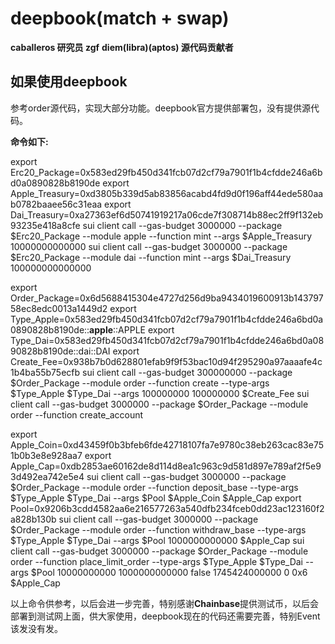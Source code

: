 # deepbook(match + swap)

**caballeros 研究员 zgf**
**diem(libra)(aptos) 源代码贡献者**

## 如果使用deepbook

参考order源代码，实现大部分功能。deepbook官方提供部署包，没有提供源代码。

**命令如下:**

export Erc20_Package=0x583ed29fb450d341fcb07d2cf79a7901f1b4cfdde246a6bd0a0890828b8190de
export Apple_Treasury=0xd3805b339d5ab83856acabd4fd9d0f196aff44ede580aab0782baaee56c31eaa
export Dai_Treasury=0xa27363ef6d50741919217a06cde7f308714b88ec2ff9f132eb93235e418a8cfe
sui client call --gas-budget 3000000 --package $Erc20_Package --module apple --function mint --args $Apple_Treasury 10000000000000
sui client call --gas-budget 3000000 --package $Erc20_Package --module dai   --function mint --args $Dai_Treasury   100000000000000

export Order_Package=0x6d5688415304e4727d256d9ba9434019600913b14379758ec8edc0013a1449d2
export Type_Apple=0x583ed29fb450d341fcb07d2cf79a7901f1b4cfdde246a6bd0a0890828b8190de::**apple**::APPLE
export Type_Dai=0x583ed29fb450d341fcb07d2cf79a7901f1b4cfdde246a6bd0a0890828b8190de::dai::DAI
export Create_Fee=0x938b7b0d628801efab9f9f53bac10d94f295290a97aaaafe4c1b4ba55b75ecfb
sui client call --gas-budget 300000000 --package $Order_Package --module order --function create --type-args $Type_Apple $Type_Dai --args 100000000 100000000 $Create_Fee
sui client call --gas-budget 3000000 --package $Order_Package --module order --function create_account

export Apple_Coin=0xd43459f0b3bfeb6fde42718107fa7e9780c38eb263cac83e751b0b3e8e928aa7
export Apple_Cap=0xdb2853ae60162de8d114d8ea1c963c9d581d897e789af2f5e93d492ea742e5e4
sui client call --gas-budget 3000000 --package $Order_Package --module order --function deposit_base  --type-args $Type_Apple $Type_Dai --args $Pool $Apple_Coin  $Apple_Cap
export Pool=0x9206b3cdd4582aa6e216577263a540dfb234fceb0dd23ac123160f2a828b130b
sui client call --gas-budget 3000000 --package $Order_Package --module order --function withdraw_base --type-args $Type_Apple $Type_Dai --args $Pool 1000000000000  $Apple_Cap
sui client call --gas-budget 3000000 --package $Order_Package --module order --function place_limit_order --type-args $Type_Apple $Type_Dai --args $Pool 10000000000 1000000000000 false 1745424000000 0 0x6 $Apple_Cap

以上命令供参考，以后会进一步完善，特别感谢**Chainbase**提供测试币，以后会部署到测试网上面，供大家使用，deepbook现在的代码还需要完善，特别Event该发没有发。
